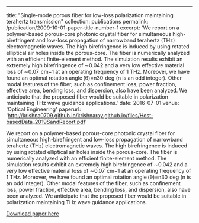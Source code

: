 ---
title: "Single-mode porous fiber for low-loss polarization maintaining terahertz transmission"
collection: publications
permalink: /publication/2009-10-01-paper-title-number-1
excerpt: 'We report on a polymer-based porous-core photonic crystal fiber for simultaneous high-birefringent and low-loss propagation of narrowband terahertz (THz) electromagnetic waves. The high birefringence is induced by using rotated elliptical air holes inside the porous-core. The fiber is numerically analyzed with an efficient finite-element method. The simulation results exhibit an extremely high birefringence of ∼0.042 and a very low effective material loss of ∼0.07  cm−1 at an operating frequency of 1 THz. Moreover, we have found an optimal rotation angle (θ)=n30  deg (n is an odd integer). Other modal features of the fiber, such as confinement loss, power fraction, effective area, bending loss, and dispersion, also have been analyzed. We anticipate that the proposed fiber would be suitable in polarization maintaining THz wave guidance applications.'
date: 2016-07-01
venue: 'Optical Engineering'
paperurl: 'http://krishna0709.github.io/krishnaroy.github.io/files/Host-basedData_2019SandReport.pdf'

We report on a polymer-based porous-core photonic crystal fiber for simultaneous high-birefringent and low-loss propagation of narrowband terahertz (THz) electromagnetic waves. The high birefringence is induced by using rotated elliptical air holes inside the porous-core. The fiber is numerically analyzed with an efficient finite-element method. The simulation results exhibit an extremely high birefringence of ∼0.042 and a very low effective material loss of ∼0.07  cm−1 at an operating frequency of 1 THz. Moreover, we have found an optimal rotation angle (θ)=n30  deg (n is an odd integer). Other modal features of the fiber, such as confinement loss, power fraction, effective area, bending loss, and dispersion, also have been analyzed. We anticipate that the proposed fiber would be suitable in polarization maintaining THz wave guidance applications.

[Download paper here](http://krishna0709.github.io/krishnaroy.github.io/files/Host-basedData_2019SandReport.pdf)